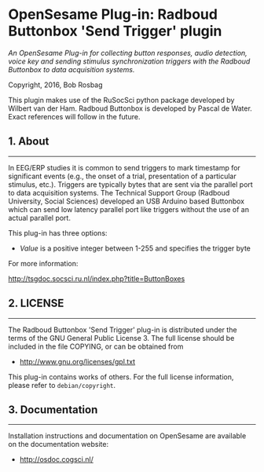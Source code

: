 OpenSesame Plug-in: Radboud Buttonbox 'Send Trigger' plugin
==========

*An OpenSesame Plug-in for collecting button responses, audio detection, voice key and sending stimulus synchronization triggers with the Radboud Buttonbox to data acquisition systems.*  

Copyright, 2016, Bob Rosbag  

This plugin makes use of the RuSocSci python package developed by Wilbert van der Ham. Radboud Buttonbox is developed by Pascal de Water. Exact references will follow in the future. 

## 1. About
--------

In EEG/ERP studies it is common to send triggers to mark timestamp for significant events (e.g., the onset of a trial, presentation of a particular stimulus, etc.). Triggers are typically bytes that are sent via the parallel port to data acquisition systems.
The Technical Support Group (Radboud University, Social Sciences) developed an USB Arduino based Buttonbox which can send low latency parallel port like triggers without the use of an actual parallel port.  

This plug-in has three options:

- *Value* is a positive integer between 1-255 and specifies the trigger byte


For more information:

<http://tsgdoc.socsci.ru.nl/index.php?title=ButtonBoxes>


## 2. LICENSE
----------

The Radboud Buttonbox 'Send Trigger' plug-in is distributed under the terms of the GNU General Public License 3.
The full license should be included in the file COPYING, or can be obtained from

- <http://www.gnu.org/licenses/gpl.txt>

This plug-in contains works of others. For the full license information, please
refer to `debian/copyright`.


## 3. Documentation
----------------

Installation instructions and documentation on OpenSesame are available on the documentation website:

- <http://osdoc.cogsci.nl/>
